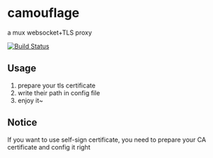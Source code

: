 # camouflage
a mux websocket+TLS proxy

[![Build Status](https://travis-ci.org/Sherlock-Holo/camouflage.svg?branch=master)](https://travis-ci.org/Sherlock-Holo/camouflage)

## Usage
1. prepare your tls certificate
2. write their path in config file
3. enjoy it~

## Notice
If you want to use self-sign certificate, you need to prepare your CA certificate and config it right